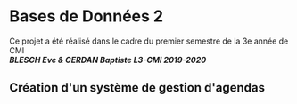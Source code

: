 # Bases de Données 2
Ce projet a été réalisé dans le cadre du premier semestre de la 3e année de CMI  
***BLESCH Eve & CERDAN Baptiste L3-CMI 2019-2020***
## Création d'un système de gestion d'agendas
